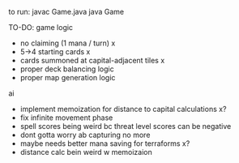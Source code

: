 to run:
javac Game.java
java Game

TO-DO:
game logic

- no claiming (1 mana / turn) x
- 5->4 starting cards x
- cards summoned at capital-adjacent tiles x
- proper deck balancing logic
- proper map generation logic

ai

- implement memoization for distance to capital calculations x?
- fix infinite movement phase
- spell scores being weird bc threat level scores can be negative
- dont gotta worry ab capturing no more
- maybe needs better mana saving for terraforms x?
- distance calc bein weird w memoizaion
